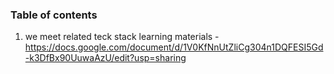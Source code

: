 ### Table of contents

1. we meet related teck stack learning materials - https://docs.google.com/document/d/1V0KfNnUtZliCg304n1DQFESI5Gd-k3DfBx90UuwaAzU/edit?usp=sharing
